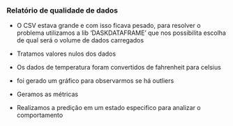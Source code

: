 ### Relatório de qualidade de dados

* O CSV estava grande e com isso ficava pesado, para resolver o problema utilizamos a lib ‘DASKDATAFRAME’ que nos possibilita escolha de qual será o volume de dados carregados

* Tratamos valores nulos dos dados

* Os dados de temperatura foram convertidos de fahrenheit para celsius

* foi gerado um gráfico para observarmos se há outliers

* Geramos as métricas

* Realizamos a predição em um estado especifico para analizar o comportamento

